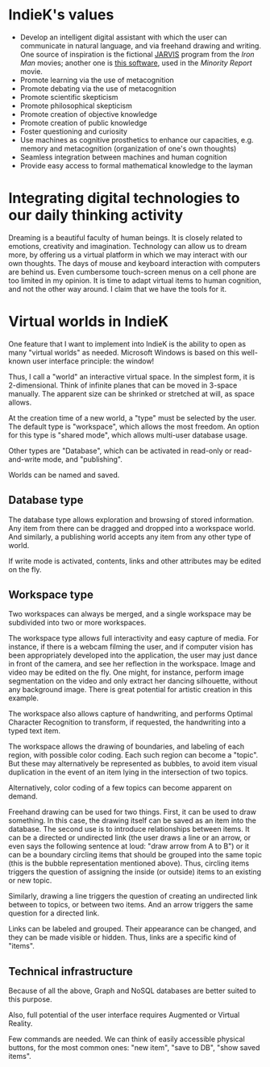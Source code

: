 # IndieK's values
- Develop an intelligent digital assistant with which the user can communicate in natural language, and via freehand drawing and writing. One source of inspiration is the fictional [JARVIS](https://www.youtube.com/watch?v=Wx7RCJvoCMc) program from the _Iron Man_ movies; another one is [this software](https://youtu.be/PJqbivkm0Ms), used in the _Minority Report_ movie. 
- Promote learning via the use of metacognition  
- Promote debating via the use of metacognition  
- Promote scientific skepticism  
- Promote philosophical skepticism  
- Promote creation of objective knowledge  
- Promote creation of public knowledge  
- Foster questioning and curiosity  
- Use machines as cognitive prosthetics to enhance our capacities, e.g. memory and metacognition (organization of one's own thoughts)  
- Seamless integration between machines and human cognition  
- Provide easy access to formal mathematical knowledge to the layman

# Integrating digital technologies to our daily thinking activity
Dreaming is a beautiful faculty of human beings. It is closely related to emotions, creativity and imagination.
Technology can allow us to dream more, by offering us a virtual platform in which we may interact with our own thoughts.
The days of mouse and keyboard interaction with computers are behind us. Even cumbersome touch-screen menus on a cell phone are too limited in my opinion.
It is time to adapt virtual items to human cognition, and not the other way around.
I claim that we have the tools for it.

# Virtual worlds in IndieK
One feature that I want to implement into IndieK is the ability to open as many "virtual worlds" as needed.
Microsoft Windows is based on this well-known user interface principle: the window!

Thus, I call a "world" an interactive virtual space.
In the simplest form, it is 2-dimensional. Think of infinite planes that can be moved in 3-space manually. The apparent size can be shrinked or stretched at will, as space allows.

At the creation time of a new world, a "type" must be selected by the user.
The default type is "workspace", 
which allows the most freedom. 
An option for this type is "shared mode", 
which allows multi-user database usage.

Other types are "Database", which can be activated in read-only or read-and-write mode,
and "publishing". 

Worlds can be named and saved.

## Database type
The database type allows exploration and browsing of stored information.
Any item from there can be dragged and dropped into a workspace world.
And similarly, a publishing world accepts any item from any other type of world.

If write mode is activated, contents, links and other attributes may be edited on the fly.

## Workspace type
Two workspaces can always be merged, and a single workspace may be subdivided into two or more workspaces.

The workspace type allows full interactivity and easy capture of media.
For instance, if there is a webcam filming the user, and if computer vision has been appropriately developed into the application, the user may just dance in front of the camera, and see her reflection in the workspace. Image and video may be edited on the fly. One might, for instance, perform image segmentation on the video and only extract her dancing silhouette, without any background image.
There is great potential for artistic creation in this example.

The workspace also allows capture of handwriting, 
and performs Optimal Character Recognition to transform, if requested, 
the handwriting into a typed text item.

The workspace allows the drawing of boundaries, and labeling of each region, 
with possible color coding. Each such region can become a "topic". 
But these may alternatively be represented as bubbles, 
to avoid item visual duplication in the event of an item lying in the 
intersection of two topics.

Alternatively, color coding of a few topics can become apparent on demand.

Freehand drawing can be used for two things. First, it can be used to draw something. 
In this case, the drawing itself can be saved as an item into the database. 
The second use is to introduce relationships between items.
It can be a directed or undirected link (the user draws a line or an arrow, 
or even says the following sentence at loud: "draw arrow from A to B") or it can be a 
boundary circling items that should be grouped into the same topic 
(this is the bubble representation mentioned above). 
Thus, circling items triggers the question of assigning the inside 
(or outside) items to an existing or new topic.

Similarly, drawing a line triggers the question of creating an undirected link between 
to topics, or between two items. And an arrow triggers the same question 
for a directed link.

Links can be labeled and grouped. Their appearance can be changed, 
and they can be made visible or hidden.
Thus, links are a specific kind of "items".

## Technical infrastructure
Because of all the above, Graph and NoSQL databases are better suited to this purpose.

Also, full potential of the user interface requires Augmented or Virtual Reality.

Few commands are needed. We can think of easily accessible physical buttons, 
for the most common ones: "new item", "save to DB", "show saved items".
